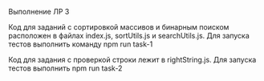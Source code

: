 Выполнение ЛР 3

Код для заданий с сортировкой массивов и бинарным поиском расположен в файлах index.js, sortUtils.js и searchUtils.js. 
Для запуска тестов выполнить команду npm run task-1

Код для задания с проверкой строки лежит в rightString.js. 
Для запуска тестов выполнить npm run task-2
